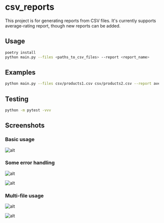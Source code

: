 # csv_reports

This project is for generating reports from CSV files.
It's currently supports average-rating report, though new reports can be added.

## Usage

```bash
poetry install
python main.py --files <paths_to_csv_files> --report <report_name>
```

## Examples

```bash
python main.py --files csv/products1.csv csv/products2.csv --report average-rating
```

## Testing

```bash
python -m pytest -vvv
```

## Screenshots

### Basic usage
![alt](https://files.catbox.moe/1lij66.png)

### Some error handling
![alt](https://files.catbox.moe/ari1tq.png)

![alt](https://files.catbox.moe/usmkkt.png)

### Multi-file usage
![alt](https://files.catbox.moe/ez7q54.png)

![alt](https://files.catbox.moe/sst2vr.png)
